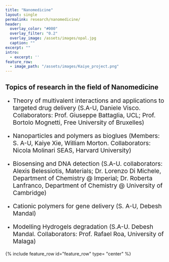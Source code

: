 ```yaml
---
title: "Nanomedicine"
layout: single
permalink: research/nanomedicine/
header:
  overlay_color: "#000"
  overlay_filter: "0.2"
  overlay_image: /assets/images/opal.jpg
  caption: ""
excerpt: ""
intro: 
  - excerpt: ''
feature_row:
  - image_path: "/assets/images/Kaiye_project.png"
---
```


## Topics of research in the field of Nanomedicine

* <p style="font-size:19px"> Theory of multivalent interactions and applications to targeted drug delivery (S.A-U, Daniele Visco. Collaborators: Prof. Giuseppe Battaglia, UCL; Prof. Bortolo Mognetti, Free University of Bruxelles)</p>
* <p style="font-size:19px"> Nanoparticles and polymers as bioglues (Members: S. A-U, Kaiye Xie, William Morton. Collaborators: Nicola Molinari SEAS, Harvard University)</p>
* <p style="font-size:19px"> Biosensing and DNA detection (S.A-U. collaborators: Alexis Belessiotis, Materials; Dr. Lorenzo Di Michele, Department of Chemistry @ Imperial; Dr. Roberta Lanfranco, Department of Chemistry @ University of Cambridge)</p>
* <p style="font-size:19px"> Cationic polymers for gene delivery (S. A-U, Debesh Mandal)</p>
* <p style="font-size:19px"> Modelling Hydrogels degradation  (S.A-U. Debesh Mandal. Collaborators: Prof. Rafael Roa, University of Malaga)</p>

{% include feature_row id="feature_row" type= "center" %}


